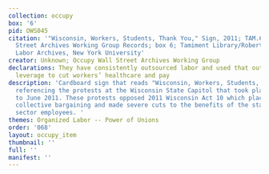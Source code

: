 ```yaml
---
collection: occupy
box: '6'
pid: OWS045
citation: '"Wisconsin, Workers, Students, Thank You," Sign, 2011; TAM.630 Occupy Wall
  Street Archives Working Group Records; box 6; Tamiment Library/Robert F. Wagner
  Labor Archives, New York University'
creator: Unknown; Occupy Wall Street Archives Working Group
declarations: They have consistently outsourced labor and used that outsourcing as
  leverage to cut workers’ healthcare and pay
description: 'Cardboard sign that reads "Wisconsin, Workers, Students, Thank You,"
  referencing the protests at the Wisconsin State Capitol that took place from February
  to June 2011. These protests opposed 2011 Wisconsin Act 10 which placed limits on
  collective bargaining and made severe cuts to the benefits of the state''s public
  sector employees. '
themes: Organized Labor -- Power of Unions
order: '068'
layout: occupy_item
thumbnail: ''
full: ''
manifest: ''
---
```

